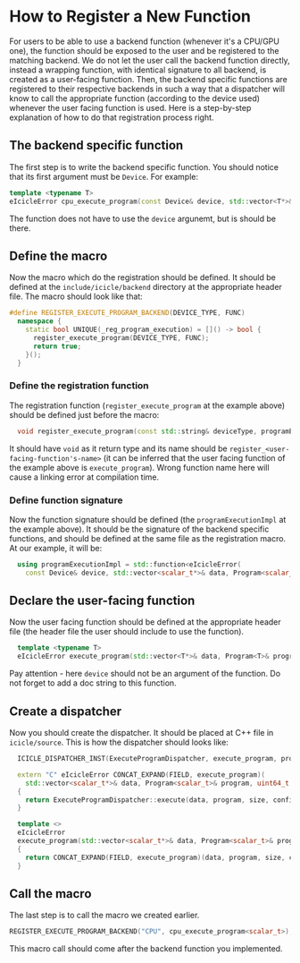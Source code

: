 # How to Register a New Function

For users to be able to use a backend function (whenever it's a CPU/GPU one), the function should be exposed to the user and be registered to the matching backend. We do not let the user call the backend function directly, instead a wrapping function, with identical signature to all backend, is created as a user-facing function. Then, the backend specific functions are registered to their respective backends in such a way that a dispatcher will know to call the appropriate function (according to the device used) whenever the user facing function is used.
Here is a step-by-step explanation of how to do that registration process right.

## The backend specific function
The first step is to write the backend specific function. You should notice that its first argument must be `Device`. For example:
```cpp
template <typename T>
eIcicleError cpu_execute_program(const Device& device, std::vector<T*>& data, Program<T>& program, uint64_t size, const VecOpsConfig& config)
```
The function does not have to use the `device` argunemt, but is should be there.

## Define the macro
Now the macro which do the registration should be defined. It should be defined at the `include/icicle/backend` directory at the appropriate header file.
The macro should look like that:
```cpp
#define REGISTER_EXECUTE_PROGRAM_BACKEND(DEVICE_TYPE, FUNC)                                                            
  namespace {                                                                                                          
    static bool UNIQUE(_reg_program_execution) = []() -> bool {                                                        
      register_execute_program(DEVICE_TYPE, FUNC);                                                                     
      return true;                                                                                                     
    }();                                                                                                               
  }
```

### Define the registration function
The registration function (`register_execute_program` at the example above) should be defined just before the macro:
```cpp
  void register_execute_program(const std::string& deviceType, programExecutionImpl);
```
It should have `void` as it return type and its name should be `register_<user-facing-function's-name>` (it can be inferred that the user facing function of the example above is `execute_program`). Wrong function name here will cause a linking error at compilation time.

### Define function signature
Now the function signature should be defined (the `programExecutionImpl` at the example above). It should be the signature of the backend specific functions, and should be defined at the same file as the registration macro.
At our example, it will be:
```cpp
  using programExecutionImpl = std::function<eIcicleError(
    const Device& device, std::vector<scalar_t*>& data, Program<scalar_t>& program, uint64_t size, const VecOpsConfig& config)>;
```

## Declare the user-facing function
Now the user facing function should be defined at the appropriate header file (the header file the user should include to use the function).

```cpp
  template <typename T>
  eIcicleError execute_program(std::vector<T*>& data, Program<T>& program, uint64_t size, const VecOpsConfig& config);
```
Pay attention - here `device` should not be an argument of the function.
Do not forget to add a doc string to this function.

## Create a dispatcher
Now you should create the dispatcher. It should be placed at C++ file in `icicle/source`. This is how the dispatcher should looks like:
```cpp
  ICICLE_DISPATCHER_INST(ExecuteProgramDispatcher, execute_program, programExecutionImpl)

  extern "C" eIcicleError CONCAT_EXPAND(FIELD, execute_program)(
    std::vector<scalar_t*>& data, Program<scalar_t>& program, uint64_t size, const VecOpsConfig& config)
  {
    return ExecuteProgramDispatcher::execute(data, program, size, config);
  }

  template <>
  eIcicleError
  execute_program(std::vector<scalar_t*>& data, Program<scalar_t>& program, uint64_t size, const VecOpsConfig& config)
  {
    return CONCAT_EXPAND(FIELD, execute_program)(data, program, size, config);
  }
```

## Call the macro
The last step is to call the macro we created earlier.
```cpp
REGISTER_EXECUTE_PROGRAM_BACKEND("CPU", cpu_execute_program<scalar_t>);
```
This macro call should come after the backend function you implemented.

